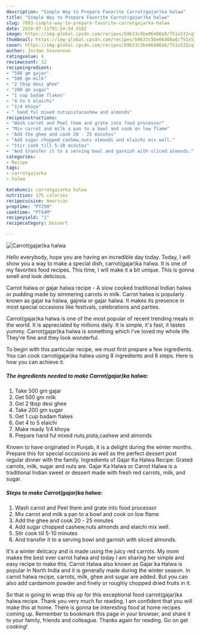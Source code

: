 ```yaml
---
description: "Simple Way to Prepare Favorite Carrot(gajar)ka halwa"
title: "Simple Way to Prepare Favorite Carrot(gajar)ka halwa"
slug: 7993-simple-way-to-prepare-favorite-carrotgajarka-halwa
date: 2020-07-11T01:54:54.918Z
image: https://img-global.cpcdn.com/recipes/b9b33c5be06400a8/751x532cq70/carrotgajarka-halwa-recipe-main-photo.jpg
thumbnail: https://img-global.cpcdn.com/recipes/b9b33c5be06400a8/751x532cq70/carrotgajarka-halwa-recipe-main-photo.jpg
cover: https://img-global.cpcdn.com/recipes/b9b33c5be06400a8/751x532cq70/carrotgajarka-halwa-recipe-main-photo.jpg
author: Jordan Stevenson
ratingvalue: 4
reviewcount: 12
recipeingredient:
- "500 gm gajar"
- "500 gm milk"
- "2 tbsp desi ghee"
- "200 gm sugar"
- "1 cup badam flakes"
- "4 to 5 elaichi"
- "1/4 khoya"
- " hand ful mixed nutspistacashew and almonds"
recipeinstructions:
- "Wash carrot and Peel them and grate into food processor"
- "Mix carrot and milk a pan to a bowl and cook on low flame"
- "Add the ghee and cook 20 - 25 minutes"
- "Add sugar chopped cashew,nuts almonds and elaichi mix well."
- "Stir cook till 5-10 minutes"
- "And transfer it to a serving bowl and garnish with sliced almonds."
categories:
- Recipe
tags:
- carrotgajarka
- halwa

katakunci: carrotgajarka halwa 
nutrition: 175 calories
recipecuisine: American
preptime: "PT25M"
cooktime: "PT44M"
recipeyield: "1"
recipecategory: Dessert

---
```



![Carrot(gajar)ka halwa](https://img-global.cpcdn.com/recipes/b9b33c5be06400a8/751x532cq70/carrotgajarka-halwa-recipe-main-photo.jpg)

Hello everybody, hope you are having an incredible day today. Today, I will show you a way to make a special dish, carrot(gajar)ka halwa. It is one of my favorites food recipes. This time, I will make it a bit unique. This is gonna smell and look delicious.

Carrot halwa or gajar halwa recipe - A slow cooked traditional Indian halwa or pudding made by simmering carrots in milk. Carrot halwa is popularly known as gajar ka halwa, gajrela or gajar halwa. It makes its presence in most special occasions like festivals, celebrations and parties.

Carrot(gajar)ka halwa is one of the most popular of recent trending meals in the world. It is appreciated by millions daily. It is simple, it's fast, it tastes yummy. Carrot(gajar)ka halwa is something which I've loved my whole life. They're fine and they look wonderful.


To begin with this particular recipe, we must first prepare a few ingredients. You can cook carrot(gajar)ka halwa using 8 ingredients and 6 steps. Here is how you can achieve it.

<!--inarticleads1-->

##### The ingredients needed to make Carrot(gajar)ka halwa:

1. Take 500 gm gajar
1. Get 500 gm milk
1. Get 2 tbsp desi ghee
1. Take 200 gm sugar
1. Get 1 cup badam flakes
1. Get 4 to 5 elaichi
1. Make ready 1/4 khoya
1. Prepare  hand ful mixed nuts,pista,cashew and almonds


Known to have originated in Punjab, it is a delight during the winter months. Prepare this for special occasions as well as the perfect dessert post regular dinner with the family. Ingredients of Gajar Ka Halwa Recipe: Grated carrots, milk, sugar and nuts are. Gajar Ka Halwa or Carrot Halwa is a traditional Indian sweet or dessert made with fresh red carrots, milk, and sugar. 

<!--inarticleads2-->

##### Steps to make Carrot(gajar)ka halwa:

1. Wash carrot and Peel them and grate into food processor
1. Mix carrot and milk a pan to a bowl and cook on low flame
1. Add the ghee and cook 20 - 25 minutes
1. Add sugar chopped cashew,nuts almonds and elaichi mix well.
1. Stir cook till 5-10 minutes
1. And transfer it to a serving bowl and garnish with sliced almonds.


It&#39;s a winter delicacy and is made using the juicy red carrots. My mom makes the best ever carrot halwa and today I am sharing her simple and easy recipe to make this. Carrot Halwa also known as Gajar ka Halwa is popular in North India and it is generally made during the winter season. In carrot halwa recipe, carrots, milk, ghee and sugar are added. But you can also add cardamom powder and finely or roughly chopped dried fruits in it. 

So that is going to wrap this up for this exceptional food carrot(gajar)ka halwa recipe. Thank you very much for reading. I am confident that you will make this at home. There is gonna be interesting food at home recipes coming up. Remember to bookmark this page in your browser, and share it to your family, friends and colleague. Thanks again for reading. Go on get cooking!
